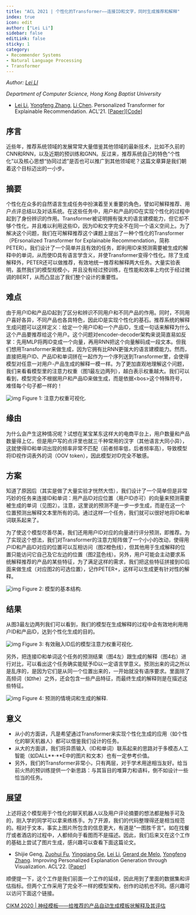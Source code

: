 ```yaml
---
title: "ACL 2021 | 个性化的Transformer——连接ID和文字，同时生成推荐和解释"
index: true
icon: edit
author: ["Lei Li"]
sidebar: false
editLink: false
sticky: 1
category:
- Recommender Systems
- Natural Language Processing
- Transformer
---
```


*Author: [Lei LI](https://lileipisces.github.io/)*

*Department of Computer Science, Hong Kong Baptist University*

- [Lei Li](https://lileipisces.github.io/), [Yongfeng Zhang](http://yongfeng.me/), [Li Chen](https://www.comp.hkbu.edu.hk/~lichen/). Personalized Transformer for Explainable Recommendation. ACL'21. \[[Paper](https://dx.doi.org/10.18653/v1/2021.acl-long.383)\]\[[Code](https://github.com/lileipisces/PETER)\]

## 序言

近些年，推荐系统领域的发展常常大量借鉴其他领域的最新技术，比如不久前的CNN和RNN，以及近期的预训练和GNN。反过来，推荐系统自己的特色“个性化”以及核心思想“协同过滤”是否也可以推广到其他领域呢？这篇文章算是我们朝着这个目标迈出的一小步。

## 摘要

个性化在众多的自然语言生成任务中扮演着至关重要的角色，譬如可解释推荐、用户点评总结以及对话系统。在这些任务中，用户和产品的ID在实现个性化的过程中起到了身份辨识的作用。Transformer被证明拥有强大的语言建模能力，但它却不够个性化，并且难以利用这些ID，因为ID和文字完全不在同一个语义空间上。为了解决这个问题，我们在可解释推荐这个课题上提出了一种个性化的Transformer（PErsonalized Transformer for Explainable Recommendation，简称PETER）。我们设计了一个简单并且有效的任务，即利用ID来预测需要被生成的解释中的单词，从而使ID具有语言学含义，并使Transformer变得个性化。除了生成解释外，PETER还可以做推荐，有效地统一推荐和解释两大任务。大量实验表明，虽然我们的模型规模小，并且没有经过预训练，在性能和效率上均优于经过微调的BERT，从而凸显出了我们整个设计的重要性。

## 难点

由于用户ID和产品ID起到了区分和辨识不同用户和不同产品的作用。同时，不同用户喜好各异，不同产品也各具特色，因此ID是实现个性化的基石。推荐系统的解释生成问题可以这样定义：给定一个用户ID和一个产品ID，生成一句话来解释为什么这个产品要推荐给这个用户。这个问题对encoder-decoder架构来说简直易如反掌：先用MLP将两ID变成一个向量，再用RNN把这个向量解码成一段文本。但我们想用Transformer来做生成，因为它拥有比RNN更强大的语言建模能力。然而，直接把用户ID、产品ID和单词拼在一起作为一个序列送到Transformer里，会使得模型对任意一对用户-产品生成的解释一模一样。为了更加直观地理解这个问题，我们来看看模型里的注意力权重（图1最左边两列），越白表示权重越大。我们可以看到，模型完全不根据用户和产品ID来做生成，而是依据\<bos\>这个特殊符号，难怪每个句子都一样的！

![img](https://picx.zhimg.com/80/v2-9b6edbd770993ab6463d9ac66d9a3016_1440w.png?source=d16d100b)
Figure 1: 注意力权重可视化.

## 缘由

为什么会产生这种情况呢？试想在某宝某东这样大的电商平台上，用户数量和产品数量得上亿，但是用户写的点评里也就三千种常用的汉字（其他语言大同小异），这就使得ID和单词出现的频率非常不匹配（前者频率低，后者频率高），导致模型将ID视作词表外的词（OOV token），因此模型对ID完全不敏感。

## 方案

知道了原因后（其实是做了大量实验才恍然大悟），我们设计了一个简单但是非常巧妙的任务来连接ID和单词：用产品ID对应位置（用户ID亦可）的向量来预测需要被生成的单词（见图2）。注意，这里说的预测不是一步一步生成，而是在这一个位置预测出解释文本里所有的词。通过这样一个任务，我们就可以很好地将ID和单词联系起来了。

为了使这个模型尽善尽美，我们还用用户ID对应的向量进行评分预测，即推荐。为了实现这个想法，我们对Transformer的注意力矩阵做了一个小小的改动，使得用户ID和产品ID对应的位置可以互相访问（图2橙色线），但其他用于生成解释的位置只能访问它自己及它左边的位置（图2蓝色线）。另外，用户可能会主动要求系统解释推荐的产品的某些特征，为了满足这样的需求，我们把这些特征拼接到ID后面来做生成（对应图2的可选位置），记作PETER+，这样可以生成更有针对性的解释。

![img](https://pic1.zhimg.com/80/v2-39977d62957cf0f3644f937d459bd172_1440w.png?source=d16d100b)
Figure 2: 模型的基本结构.

## 结果

从图3最左边两列我们可以看到，我们的模型在生成解释的过程中会有效地利用用户ID和产品ID，达到个性化生成的目的。

![img](https://pic1.zhimg.com/80/v2-c2b73d5eb5444af3eca54038d56d3d63_1440w.png?source=d16d100b)
Figure 3: 有效融入ID后的模型注意力权重可视化.

另外，把连接ID和单词这个任务的预测结果（图4左）跟生成的解释（图4右）进行对比，可以看出这个任务确实能赋予ID以一定语言学意义。预测出来的词之所以是乱序的，是因为它们是从同一个位置出来的，一开始就没有语序要求。里面除了高频词（如the）之外，还会包含一些产品特征，而最终生成的解释则是在描述这些特征。

![img](https://pic1.zhimg.com/80/v2-dd07162da705e5a82116091842e84f72_1440w.png?source=d16d100b)
Figure 4: 预测的情境词和生成的解释.

## 意义

- 从小的方面讲，凡是希望通过Transformer来实现个性化生成的应用（如个性化的聊天机器人）都可以借鉴我们设计的任务。
- 从大的方面讲，我们将异质输入（ID和单词）联系起来的思路对于多模态人工智能（如DALL**·**E中的图片和文本）也有一定参考价值。
- 另外，我们的Transformer非常小，只有两层，对于学术用途相当友好。给当前火热的预训练提供一个新思路：与其盲目的堆算力和语料，倒不如设计一些恰当的任务。

## 展望

上述将这个模型用于个性化的聊天机器人以及用户评论摘要的想法都是触手可及的，刚入学的同学可以拿来练练手。为了开源，我们的代码整理得还是相当规范的。相对于文本，事实上图片所包含的信息更大，有道是“一图胜千言”。如在找餐厅或者酒店的过程中，人都倾向于看图而不是描述。因此，我们后来又在这个工作的基础上尝试了图片生成，感兴趣可以查看下面这篇论文。

- Shijie Geng, [Zuohui Fu](https://zuohuif.github.io/), [Yingqiang Ge](https://yingqiangge.github.io/), [Lei Li](https://lileipisces.github.io/), [Gerard de Melo](http://gerard.demelo.org/), [Yongfeng Zhang](http://yongfeng.me/). Improving Personalized Explanation Generation through Visualization. ACL'22. \[[Paper](https://aclanthology.org/2022.acl-long.20/)\]

顺便提一下，这个工作是我们前面一个工作的延续，因此用到了里面的数据集和评估指标。但两个工作采用了完全不一样的模型架构，创作的动机也不同。感兴趣可以访问下面这个链接。

[CIKM 2020 | 神经模板——给推荐的产品自动生成模板状解释及其评估](https://pilab-hkbu.github.io/blog/Blog/CIKM2020.html)
